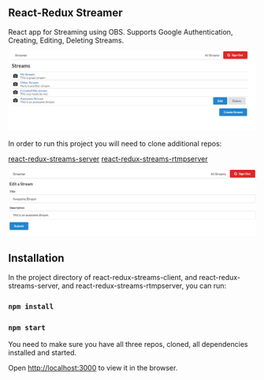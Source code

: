 ## React-Redux Streamer

React app for Streaming using OBS. Supports Google Authentication, Creating, Editing, Deleting Streams.

![Screenshot 1](https://github.com/andreysaf/react-redux-streams-client/raw/master/screenshots/screen1.PNG)

In order to run this project you will need to clone additional repos:

[react-redux-streams-server](https://github.com/andreysaf/react-redux-streams-server)
[react-redux-streams-rtmpserver](https://github.com/andreysaf/react-redux-streams-rtmpserver)

![Screenshot 2](https://github.com/andreysaf/react-redux-streams-client/raw/master/screenshots/screen2.PNG)

## Installation

In the project directory of react-redux-streams-client, and react-redux-streams-server, and react-redux-streams-rtmpserver, you can run:

### `npm install`

### `npm start`

You need to make sure you have all three repos, cloned, all dependencies installed and started.

Open [http://localhost:3000](http://localhost:3000) to view it in the browser.


